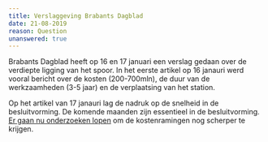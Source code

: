 ```yaml
---
title: Verslaggeving Brabants Dagblad
date: 21-08-2019
reason: Question
unanswered: true
---
```

Brabants Dagblad heeft op 16 en 17 januari een verslag gedaan over de verdiepte ligging van het spoor. In het eerste artikel op 16 janauri werd vooral bericht over de kosten (200-700mln), de duur van de werkzaamheden (3-5 jaar) en de verplaatsing van het station. 



Op het artikel van 17 janauri lag de nadruk op de snelheid in de besluitvorming. De komende maanden zijn essentieel in de besluitvorming. [Er gaan nu onderzoeken lopen](googe.nl) om de kostenramingen nog scherper te krijgen.
